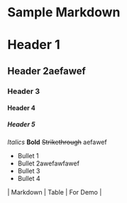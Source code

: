 # Sample Markdown

# Header 1
## Header 2aefawef
### Header 3
#### Header 4
##### Header 5

*Italics*
**Bold**
~~Strikethrough~~
aefawef
* Bullet 1
* Bullet 2awefawfawef
* Bullet 3
* Bullet 4

| Markdown | Table | For Demo |

